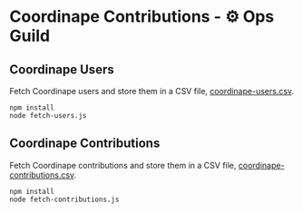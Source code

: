 # Coordinape Contributions - ⚙️ Ops Guild

## Coordinape Users

Fetch Coordinape users and store them in a CSV file, [coordinape-users.csv](coordinape-users.csv).

```
npm install
node fetch-users.js
```

## Coordinape Contributions

Fetch Coordinape contributions and store them in a CSV file, [coordinape-contributions.csv](coordinape-contributions.csv).

```
npm install
node fetch-contributions.js
```
